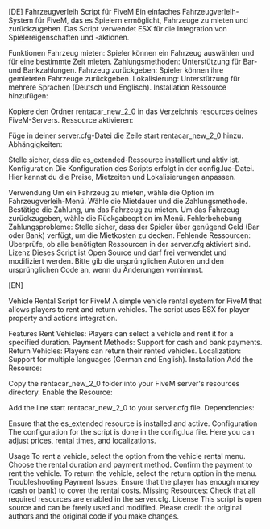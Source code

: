 [DE]
Fahrzeugverleih Script für FiveM
Ein einfaches Fahrzeugverleih-System für FiveM, das es Spielern ermöglicht, Fahrzeuge zu mieten und zurückzugeben. Das Script verwendet ESX für die Integration von Spielereigenschaften und -aktionen.

Funktionen
Fahrzeug mieten: Spieler können ein Fahrzeug auswählen und für eine bestimmte Zeit mieten.
Zahlungsmethoden: Unterstützung für Bar- und Bankzahlungen.
Fahrzeug zurückgeben: Spieler können ihre gemieteten Fahrzeuge zurückgeben.
Lokalisierung: Unterstützung für mehrere Sprachen (Deutsch und Englisch).
Installation
Ressource hinzufügen:

Kopiere den Ordner rentacar_new_2_0 in das Verzeichnis resources deines FiveM-Servers.
Ressource aktivieren:

Füge in deiner server.cfg-Datei die Zeile start rentacar_new_2_0 hinzu.
Abhängigkeiten:

Stelle sicher, dass die es_extended-Ressource installiert und aktiv ist.
Konfiguration
Die Konfiguration des Scripts erfolgt in der config.lua-Datei. Hier kannst du die Preise, Mietzeiten und Lokalisierungen anpassen.

Verwendung
Um ein Fahrzeug zu mieten, wähle die Option im Fahrzeugverleih-Menü.
Wähle die Mietdauer und die Zahlungsmethode.
Bestätige die Zahlung, um das Fahrzeug zu mieten.
Um das Fahrzeug zurückzugeben, wähle die Rückgabeoption im Menü.
Fehlerbehebung
Zahlungsprobleme: Stelle sicher, dass der Spieler über genügend Geld (Bar oder Bank) verfügt, um die Mietkosten zu decken.
Fehlende Ressourcen: Überprüfe, ob alle benötigten Ressourcen in der server.cfg aktiviert sind.
Lizenz
Dieses Script ist Open Source und darf frei verwendet und modifiziert werden. Bitte gib die ursprünglichen Autoren und den ursprünglichen Code an, wenn du Änderungen vornimmst.


[EN]

Vehicle Rental Script for FiveM
A simple vehicle rental system for FiveM that allows players to rent and return vehicles. The script uses ESX for player property and actions integration.

Features
Rent Vehicles: Players can select a vehicle and rent it for a specified duration.
Payment Methods: Support for cash and bank payments.
Return Vehicles: Players can return their rented vehicles.
Localization: Support for multiple languages (German and English).
Installation
Add the Resource:

Copy the rentacar_new_2_0 folder into your FiveM server's resources directory.
Enable the Resource:

Add the line start rentacar_new_2_0 to your server.cfg file.
Dependencies:

Ensure that the es_extended resource is installed and active.
Configuration
The configuration for the script is done in the config.lua file. Here you can adjust prices, rental times, and localizations.

Usage
To rent a vehicle, select the option from the vehicle rental menu.
Choose the rental duration and payment method.
Confirm the payment to rent the vehicle.
To return the vehicle, select the return option in the menu.
Troubleshooting
Payment Issues: Ensure that the player has enough money (cash or bank) to cover the rental costs.
Missing Resources: Check that all required resources are enabled in the server.cfg.
License
This script is open source and can be freely used and modified. Please credit the original authors and the original code if you make changes.


